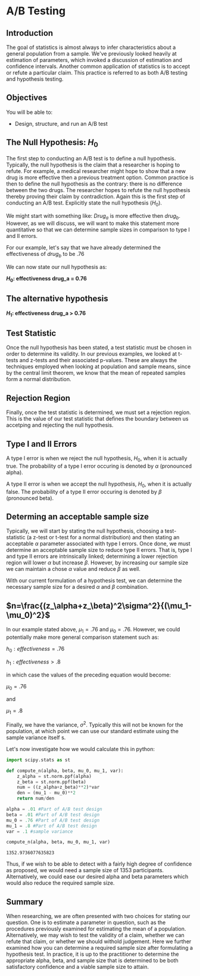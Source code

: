 
# A/B Testing

## Introduction

The goal of statistics is almost always to infer characteristics about a general population from a sample. We've previously looked heavily at estimation of parameters, which invoked a discussion of estimation and confidence intervals. Another common application of statistics is to accept or refute a particular claim. This practice is referred to as both A/B testing and hypothesis testing. 

## Objectives
You will be able to:

* Design, structure, and run an A/B test

## The Null Hypothesis: $H_0$

The first step to conducting an A/B test is to define a null hypothesis. Typically, the null hypothesis is the claim that a researcher is hoping to refute. For example, a medical researcher might hope to show that a new drug is more effective then a previous treatment option. Common practice is then to define the null hypothesis as the contrary: there is no difference between the two drugs. The researcher hopes to refute the null hypothesis thereby proving their claim by contradiction. Again this is the first step of conducting an A/B test. Explicitly state the null hypothesis ($H_0$).

We might start with something like: $Drug_a$ is more effective then $drug_b$.
However, as we will discuss, we will want to make this statement more quantitative so that we can determine sample sizes in comparison to type I and II errors. 

For our example, let's say that we have already determined the effectiveness of $drug_b$ to be .76

We can now state our null hypothesis as:

**$H_0$: effectiveness drug_a = 0.76**

## The alternative hypothesis

**$H_1$: effectiveness drug_a > 0.76**

## Test Statistic

Once the null hypothesis has been stated, a test statistic must be chosen in order to determine its validity. In our previous examples, we looked at t-tests and z-tests and their associated p-values. These are always the techniques employed when looking at population and sample means, since by the central limit theorem, we know that the mean of repeated samples form a normal distribution. 

## Rejection Region

Finally, once the test statistic is determined, we must set a rejection region. This is the value of our test statistic that defines the boundary between us accetping and rejecting the null hypothesis. 

## Type I and II Errors

A type I error is when we reject the null hypothesis, $H_0$, when it is actually true. The probability of a type I error occuring is denoted by $\alpha$ (pronounced alpha).  

A type II error is when we accept the null hypothesis, $H_0$, when it is actually false. The probability of a type II error occuring is denoted by $\beta$ (pronounced beta).

## Determing an acceptable sample size

Typically, we will start by stating the null hypothesis, choosing a test-statistic (a z-test or t-test for a normal distribution) and then stating an acceptable $\alpha$ parameter associated with type I errors. Once done, we must determine an acceptable sample size to reduce type II errors. That is, type I and type II errors are intrinsically linked; determining a lower rejection region will lower $\alpha$ but increase $\beta$. However, by increasing our sample size we can maintain a chose $\alpha$ value and reduce $\beta$ as well.  

With our current formulation of a hypothesis test, we can determine the necessary sample size for a desired $\alpha$ and $\beta$ combination. 

## $n=\frac{(z_\alpha+z_\beta)^2\sigma^2}{(\mu_1-\mu_0)^2}$

In our example stated above, $\mu_1=.76$ and $\mu_0=.76$. However, we could potentially make more general comparison statement such as:

$h_0: effectiveness = .76$

$h_1: effectiveness > .8$

in which case the values of the preceding equation would become:

$\mu_0 = .76$

and 

$\mu_1 = .8$


Finally, we have the variance, $\sigma^2$. Typically this will not be known for the population, at which point we can use our standard estimate using the sample variance itself s.

Let's now investigate how we would calculate this in python:



```python
import scipy.stats as st
```


```python
def compute_n(alpha, beta, mu_0, mu_1, var):
    z_alpha = st.norm.ppf(alpha)
    z_beta = st.norm.ppf(beta)
    num = ((z_alpha+z_beta)**2)*var
    den = (mu_1 - mu_0)**2
    return num/den

alpha = .01 #Part of A/B test design
beta = .01 #Part of A/B test design
mu_0 = .76 #Part of A/B test design
mu_1 = .8 #Part of A/B test design
var = .1 #sample variance

compute_n(alpha, beta, mu_0, mu_1, var)
```




    1352.9736077635823



Thus, if we wish to be able to detect with a fairly high degree of confidence as proposed, we would need a sample size of 1353 participants. Alternatively, we could ease our desired alpha and beta parameters which would also reduce the required sample size.

## Summary

When researching, we are often presented with two choices for stating our question. One is to estimate a parameter in question, such as the procedures previously examined for estimating the mean of a population. Alternatively, we may wish to test the validity of a claim, whether we can refute that claim, or whether we should withold judgement. Here we further examined how you can determine a required sample size after formulating a hypothesis test. In practice, it is up to the practitioner to determine the appropriate alpha, beta, and sample size that is determined to be both satisfactory confidence and a viable sample size to attain.
